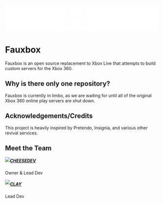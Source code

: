 <p align="center">
  <img src="https://github.com/fauxbox-network/.github/blob/main/assets/fauxbox-extlogo.png?raw=true" />
</p>

# Fauxbox
Fauxbox is an open source replacement to Xbox Live that attempts to build custom servers for the Xbox 360.

## Why is there only one repository?
Fauxbox is currently in limbo, as we are waiting for until all of the original Xbox 360 online play servers are shut down.

## Acknowledgements/Credits
This project is heavily inspired by Pretendo, Insignia, and various other revival services.

## Meet the Team

<img align="left" src="https://avatars.githubusercontent.com/u/94766654?s=70">

##### [CHEESEDEV](https://github.com/callendv)

Owner & Lead Dev

<img align="left" src="https://avatars.githubusercontent.com/u/71360210?s=70">

##### [CLAY](https://github.com/claytontdm)

Lead Dev
